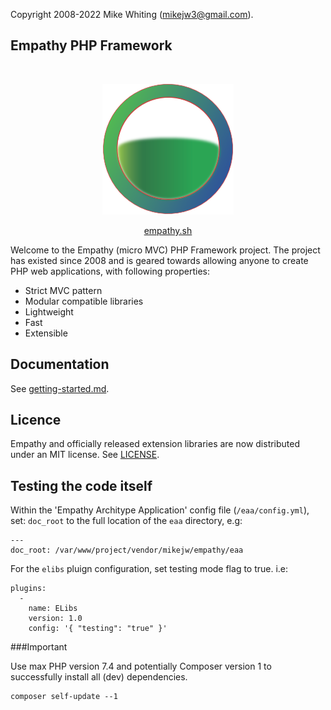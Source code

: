  

Copyright 2008-2022 Mike Whiting (mikejw3@gmail.com).


Empathy PHP Framework
---

<p>&nbsp;</p>
<p align="center">
   <img src="https://raw.githubusercontent.com/mikejw/empathy/master/eaa/public_html/img/empathy.png" alt="Empathy logo" />
</p>
<p align="center"><a href="https://empathy.sh" target="_blank">empathy.sh</a></p>

Welcome to the Empathy (micro MVC) PHP Framework project.
The project has existed since 2008 and is geared towards allowing anyone
to create PHP web applications, with following properties:

- Strict MVC pattern
- Modular compatible libraries
- Lightweight
- Fast
- Extensible

Documentation
---
See [getting-started.md](./docs/getting-started.md).


Licence
---
Empathy and officially released extension libraries are now distributed under an
MIT license.  See [LICENSE](./LICENSE).


Testing the code itself
---

Within the 'Empathy Architype Application' config file (`/eaa/config.yml`), set: `doc_root` to
the full location of the `eaa` directory, e.g:

    ---
    doc_root: /var/www/project/vendor/mikejw/empathy/eaa


For the `elibs` pluign configuration, set testing mode flag to true. i.e:

	plugins:
	  -
	    name: ELibs
	    version: 1.0
	    config: '{ "testing": "true" }'


###Important

Use max PHP version 7.4 and potentially Composer version 1 to successfully install all 
(dev) dependencies.

    composer self-update --1



